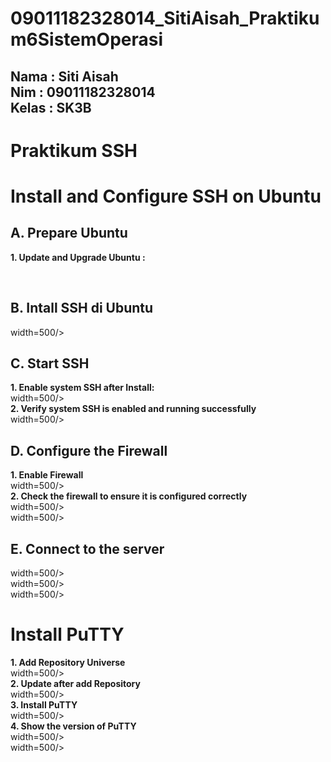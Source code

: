 # 09011182328014_SitiAisah_Praktikum6SistemOperasi
<h2>
Nama : Siti Aisah <br/>
Nim : 09011182328014 <br/>
Kelas : SK3B
<h2/>

# Praktikum SSH
# Install and Configure SSH on Ubuntu

## A. Prepare Ubuntu
**1. Update and Upgrade Ubuntu :** <br/>

<br/>

## B. Intall SSH di Ubuntu
 width=500/>
<br/>

## C. Start SSH
**1. Enable system SSH after Install:** <br/>
 width=500/>
<br/>
**2. Verify system SSH is enabled and running successfully** <br/>
 width=500/>
<br/>

## D. Configure the Firewall
**1. Enable Firewall** <br/>
 width=500/>
<br/>
**2. Check the firewall to ensure it is configured correctly** <br/>
 width=500/>
<br/>
 width=500/>
<br/>

## E. Connect to the server 
 width=500/>
<br/>
 width=500/>
<br/>
 width=500/>
<br/>

# Install PuTTY
**1. Add Repository Universe** <br/>
 width=500/>
<br/>
**2. Update after add Repository** <br/>
 width=500/>
<br/>
**3. Install PuTTY** <br/>
 width=500/>
<br/>
**4. Show the version of PuTTY** <br/>
 width=500/>
<br/>
 width=500/>
